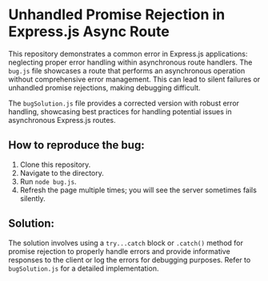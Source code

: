 # Unhandled Promise Rejection in Express.js Async Route

This repository demonstrates a common error in Express.js applications: neglecting proper error handling within asynchronous route handlers.  The `bug.js` file showcases a route that performs an asynchronous operation without comprehensive error management. This can lead to silent failures or unhandled promise rejections, making debugging difficult.

The `bugSolution.js` file provides a corrected version with robust error handling, showcasing best practices for handling potential issues in asynchronous Express.js routes.

## How to reproduce the bug:

1. Clone this repository.
2. Navigate to the directory.
3. Run `node bug.js`.
4. Refresh the page multiple times; you will see the server sometimes fails silently.

## Solution:

The solution involves using a `try...catch` block or `.catch()` method for promise rejection to properly handle errors and provide informative responses to the client or log the errors for debugging purposes. Refer to `bugSolution.js` for a detailed implementation.